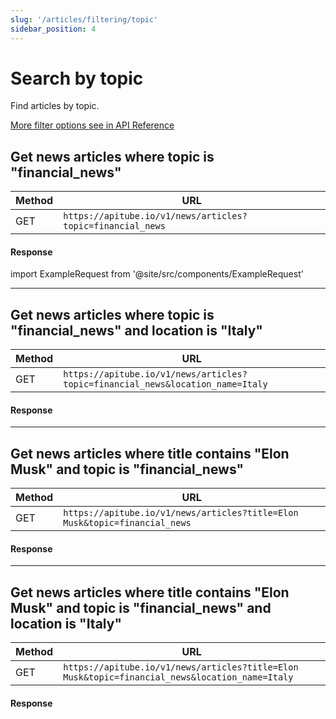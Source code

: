 ```yaml
---
slug: '/articles/filtering/topic'
sidebar_position: 4
---
```


# Search by topic

Find articles by topic.

[More filter options see in API Reference](/api-reference/get-articles)

## Get news articles where topic is "financial_news"

| Method | URL                                                        |
|--------|------------------------------------------------------------|
| GET    | `https://apitube.io/v1/news/articles?topic=financial_news` |

#### Response
import ExampleRequest from '@site/src/components/ExampleRequest'

<ExampleRequest url="https://apitube.io/v1/news/articles?topic=financial_news"></ExampleRequest>

---

## Get news articles where topic is "financial_news" and location is "Italy"

| Method | URL                                                                            |
|--------|--------------------------------------------------------------------------------|
| GET    | `https://apitube.io/v1/news/articles?topic=financial_news&location_name=Italy` |

#### Response

<ExampleRequest url="https://apitube.io/v1/news/articles?topic=financial_news&location_name=Italy"></ExampleRequest>

---

## Get news articles where title contains "Elon Musk" and topic is "financial_news"

| Method | URL                                                                        |
|--------|----------------------------------------------------------------------------|
| GET    | `https://apitube.io/v1/news/articles?title=Elon Musk&topic=financial_news` |

#### Response

<ExampleRequest url="https://apitube.io/v1/news/articles?title=Elon Musk&topic=financial_news"></ExampleRequest>

---

## Get news articles where title contains "Elon Musk" and topic is "financial_news" and location is "Italy"

| Method | URL                                                                                            |
|--------|------------------------------------------------------------------------------------------------|
| GET    | `https://apitube.io/v1/news/articles?title=Elon Musk&topic=financial_news&location_name=Italy` |

#### Response

<ExampleRequest url="https://apitube.io/v1/news/articles?title=Elon Musk&topic=financial_news&location_name=Italy"></ExampleRequest>
